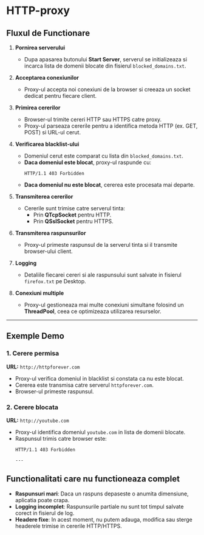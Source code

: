# HTTP-proxy


## **Fluxul de Functionare**

1. **Pornirea serverului**
   - Dupa apasarea butonului **Start Server**, serverul se initializeaza si incarca lista de domenii blocate din fisierul `blocked_domains.txt`.

2. **Acceptarea conexiunilor**
   - Proxy-ul accepta noi conexiuni de la browser si creeaza un socket dedicat pentru fiecare client.

3. **Primirea cererilor**
   - Browser-ul trimite cereri HTTP sau HTTPS catre proxy.
   - Proxy-ul parseaza cererile pentru a identifica metoda HTTP (ex. GET, POST) si URL-ul cerut.

4. **Verificarea blacklist-ului**
   - Domeniul cerut este comparat cu lista din `blocked_domains.txt`.
   - **Daca domeniul este blocat**, proxy-ul raspunde cu:
     ```http
     HTTP/1.1 403 Forbidden
     ```
   - **Daca domeniul nu este blocat**, cererea este procesata mai departe.

5. **Transmiterea cererilor**
   - Cererile sunt trimise catre serverul tinta:
     - Prin **QTcpSocket** pentru HTTP.
     - Prin **QSslSocket** pentru HTTPS.

6. **Transmiterea raspunsurilor**
   - Proxy-ul primeste raspunsul de la serverul tinta si il transmite browser-ului client.

7. **Logging**
   - Detaliile fiecarei cereri si ale raspunsului sunt salvate in fisierul `firefox.txt` pe Desktop.

8. **Conexiuni multiple**
   - Proxy-ul gestioneaza mai multe conexiuni simultane folosind un **ThreadPool**, ceea ce optimizeaza utilizarea resurselor.

---

## **Exemple Demo**

### **1. Cerere permisa**
**URL:** `http://httpforever.com`

- Proxy-ul verifica domeniul in blacklist si constata ca nu este blocat.
- Cererea este transmisa catre serverul `httpforever.com`.
- Browser-ul primeste raspunsul.

### **2. Cerere blocata**
**URL:** `http://youtube.com`

- Proxy-ul identifica domeniul `youtube.com` in lista de domenii blocate.
- Raspunsul trimis catre browser este:
  ```http
  HTTP/1.1 403 Forbidden

  ---

## **Functionalitati care nu functioneaza complet**

- **Raspunsuri mari**: Daca un raspuns depaseste o anumita dimensiune, aplicatia poate crapa.
- **Logging incomplet**: Raspunsurile partiale nu sunt tot timpul salvate corect in fisierul de log.
- **Headere fixe**: In acest moment, nu putem adauga, modifica sau sterge headerele trimise in cererile HTTP/HTTPS.


